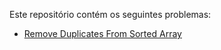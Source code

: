 Este repositório contém os seguintes problemas:

- [Remove Duplicates From Sorted Array](./remove-duplicates-from-sorted-array/)